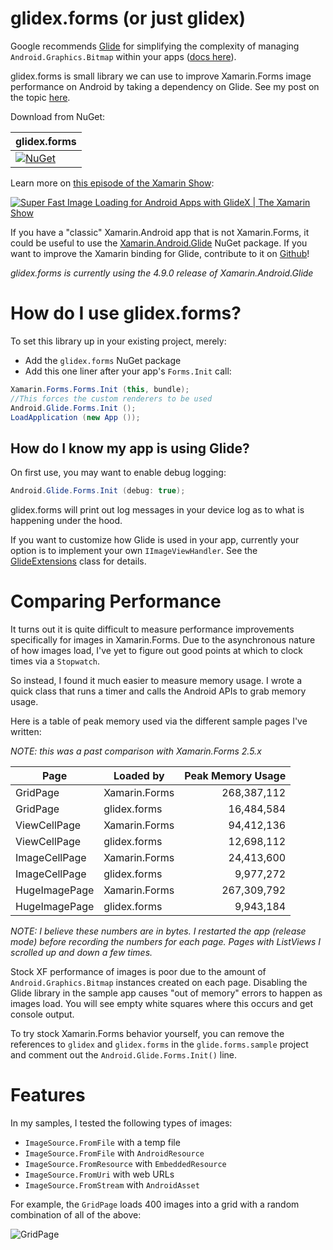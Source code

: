 # glidex.forms (or just glidex)

Google recommends [Glide][glide] for simplifying the complexity of
managing `Android.Graphics.Bitmap` within your apps ([docs
here][glide_docs]).

glidex.forms is small library we can use to improve Xamarin.Forms
image performance on Android by taking a dependency on Glide. See my
post on the topic [here][blog].

[glide]: https://github.com/bumptech/glide
[glide_docs]: https://developer.android.com/topic/performance/graphics/manage-memory.html
[blog]: http://jonathanpeppers.com/Blog/xamarin-forms-performance-on-android

Download from NuGet:

| glidex.forms |
|---|
| [![NuGet](https://img.shields.io/nuget/dt/glidex.forms.svg)](https://www.nuget.org/packages/glidex.forms) |

Learn more on [this episode of the Xamarin Show](https://youtu.be/IYF2ChHTTWc):

[![Super Fast Image Loading for Android Apps with GlideX | The Xamarin Show](https://img.youtube.com/vi/IYF2ChHTTWc/maxresdefault.jpg)](https://youtu.be/IYF2ChHTTWc)

If you have a "classic" Xamarin.Android app that is not Xamarin.Forms, it could be useful to use the [Xamarin.Android.Glide][xa_glide] NuGet package. If you want to improve the Xamarin binding for Glide, contribute to it on [Github][xa_glide_github]!

[xa_glide]: https://www.nuget.org/packages/Xamarin.Android.Glide/
[xa_glide_github]: https://github.com/xamarin/XamarinComponents/tree/master/Android/Glide

_glidex.forms is currently using the 4.9.0 release of Xamarin.Android.Glide_

# How do I use glidex.forms?

To set this library up in your existing project, merely:
- Add the `glidex.forms` NuGet package
- Add this one liner after your app's `Forms.Init` call:

```csharp
Xamarin.Forms.Forms.Init (this, bundle);
//This forces the custom renderers to be used
Android.Glide.Forms.Init ();
LoadApplication (new App ());
```

## How do I know my app is using Glide?

On first use, you may want to enable debug logging:
```csharp
Android.Glide.Forms.Init (debug: true);
```
glidex.forms will print out log messages in your device log as to what is happening under the hood.

If you want to customize how Glide is used in your app, currently your option is to implement your own `IImageViewHandler`. See the [GlideExtensions](https://github.com/jonathanpeppers/glidex/blob/master/glidex.forms/GlideExtensions.cs) class for details.

# Comparing Performance

It turns out it is quite difficult to measure performance improvements specifically for images in Xamarin.Forms. Due to the asynchronous nature of how images load, I've yet to figure out good points at which to clock times via a `Stopwatch`.

So instead, I found it much easier to measure memory usage. I wrote a quick class that runs a timer and calls the Android APIs to grab memory usage.

Here is a table of peak memory used via the different sample pages I've written:

_NOTE: this was a past comparison with Xamarin.Forms 2.5.x_

| Page             | Loaded by     | Peak Memory Usage |
| ---              | ---           | ---:              |
| GridPage         | Xamarin.Forms |       268,387,112 |
| GridPage         | glidex.forms  |        16,484,584 |
| ViewCellPage     | Xamarin.Forms |        94,412,136 |
| ViewCellPage     | glidex.forms  |        12,698,112 |
| ImageCellPage    | Xamarin.Forms |        24,413,600 |
| ImageCellPage    | glidex.forms  |         9,977,272 |
| HugeImagePage    | Xamarin.Forms |       267,309,792 |
| HugeImagePage    | glidex.forms  |         9,943,184 |

_NOTE: I believe these numbers are in bytes. I restarted the app (release mode) before recording the numbers for each page. Pages with ListViews I scrolled up and down a few times._

Stock XF performance of images is poor due to the amount of
`Android.Graphics.Bitmap` instances created on each page. Disabling
the Glide library in the sample app causes "out of memory" errors to
happen as images load. You will see empty white squares where this
occurs and get console output.

To try stock Xamarin.Forms behavior yourself, you can remove the
references to `glidex` and `glidex.forms` in the `glide.forms.sample`
project and comment out the `Android.Glide.Forms.Init()` line.

# Features

In my samples, I tested the following types of images:
- `ImageSource.FromFile` with a temp file
- `ImageSource.FromFile` with `AndroidResource`
- `ImageSource.FromResource` with `EmbeddedResource`
- `ImageSource.FromUri` with web URLs
- `ImageSource.FromStream` with `AndroidAsset`

For example, the `GridPage` loads 400 images into a grid with a random combination of all of the above:

![GridPage](docs/GridPage.png)
